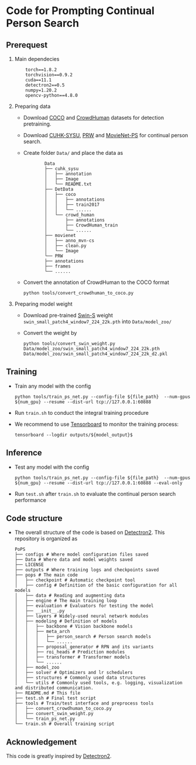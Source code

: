 # Code for Prompting Continual Person Search

## Prerequest

1. Main dependecies

    ```shell
        torch==1.8.2
        torchvision==0.9.2
        cuda==11.1
        detectron2==0.5
        numpy=1.20.2
        opencv-python==4.8.0
    ```

2. Preparing data

    * Download [COCO](https://cocodataset.org/#download) and [CrowdHuman](https://www.crowdhuman.org/) datasets for detection pretraining.

    * Download [CUHK-SYSU](https://github.com/ShuangLI59/person_search), [PRW](https://github.com/liangzheng06/PRW-baseline) and [MovieNet-PS](https://github.com/ZhengPeng7/GLCNet) for continual person search.

    * Create folder ```Data/``` and place the data as

        ```shell
                Data
                ├── cuhk_sysu
                │   ├── annotation
                │   ├── Image
                │   └── README.txt
                ├── DetData
                │   ├── coco
                │   │   ├── annotations
                │   │   ├── train2017
                │   │   └── ......
                │   └── crowd_human
                │       ├── annotations
                │       ├── CrowdHuman_train
                │       └── ......
                ├── movienet
                │   ├── anno_mvn-cs
                │   ├── clean.py
                │   └── Image
                └── PRW
                ├── annotations
                ├── frames
                └── ......
        ```

    * Convert the annotation of CrowdHuman to the COCO format

        ```shell
        python tools/convert_crowdhuman_to_coco.py
        ```

3. Preparing model weight

    * Download pre-trained [Swin-S](https://github.com/microsoft/Swin-Transformer) weight ```swin_small_patch4_window7_224_22k.pth``` into ```Data/model_zoo/```
  
    * Convert the weight by

        ```shell
        python tools/convert_swin_weight.py Data/model_zoo/swin_small_patch4_window7_224_22k.pth  Data/model_zoo/swin_small_patch4_window7_224_22k_d2.pkl
        ```

## Training

* Train any model with the config

    ```shell
    python tools/train_ps_net.py --config-file ${file_path}  --num-gpus ${num_gpu} --resume --dist-url tcp://127.0.0.1:60888
    ```

* Run ```train.sh``` to conduct the integral training procedure

* We recommend to use [Tensorboard](https://www.tensorflow.org/tensorboard) to monitor the training process:

    ```shell
    tensorboard --logdir outputs/${model_output}$
    ```

## Inference

* Test any model with the config

    ```shell
    python tools/train_ps_net.py --config-file ${file_path}  --num-gpus ${num_gpu} --resume --dist-url tcp://127.0.0.1:60888 --eval-only
    ```

* Run ```test.sh``` after ```train.sh``` to evaluate the continual person search performance

## Code structure

* The overall structure of the code is based on [Detectron2](https://detectron2.readthedocs.io/en/latest/tutorials/getting_started.html). This repository is organized as

    ```shell
    PoPS
    ├── configs # Where model configuration files saved
    ├── Data # Where data and model weights saved 
    ├── LICENSE
    ├── outputs # Where training logs and checkpoints saved
    ├── pops # The main code
    │   ├── checkpoint # Automatic checkpoint tool
    │   ├── config # Definition of the basic configuration for all models
    │   ├── data # Reading and augmenting data
    │   ├── engine # The main training loop
    │   ├── evaluation # Evaluators for testing the model 
    │   ├── __init__.py
    │   ├── layers # Widely-used neural network modules
    │   ├── modeling # Definition of models
    │   │   ├── backbone # Vision backbone models
    │   │   ├── meta_arch
    │   │   │   ├── person_search # Person search models
    │   │   │   └── ......
    │   │   ├── proposal_generator # RPN and its variants
    │   │   ├── roi_heads # Prediction modules
    │   │   ├── transformer # Transformer models
    │   │   └── ......
    │   ├── model_zoo
    │   ├── solver # Optimizers and lr schedulers
    │   ├── structures # Commonly used data structures
    │   └── utils # Commonly used tools, e.g. logging, visualization and distributed communication.
    ├── README.md # This file
    ├── test.sh # Final test script
    ├── tools # Train/test interface and preprocess tools
    │   ├── convert_crowdhuman_to_coco.py
    │   ├── convert_swin_weight.py
    │   └── train_ps_net.py
    └── train.sh # Overall training script

    ```

## Acknowledgement

This code is greatly inspired by [Detectron2](https://detectron2.readthedocs.io/en/latest/tutorials/getting_started.html).
